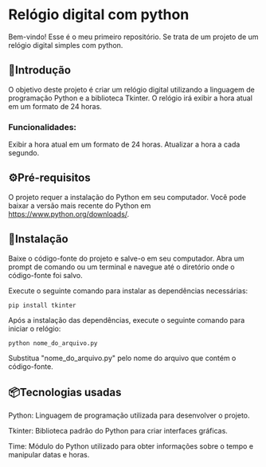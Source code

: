# Relógio digital com python
Bem-vindo! Esse é o meu primeiro repositório. Se trata de um projeto de um relógio digital simples com python.

## 🚀Introdução
O objetivo deste projeto é criar um relógio digital utilizando a linguagem de programação Python e a biblioteca Tkinter. O relógio irá exibir a hora atual em um formato de 24 horas.

### Funcionalidades:
Exibir a hora atual em um formato de 24 horas. Atualizar a hora a cada segundo.

## ⚙️Pré-requisitos
O projeto requer a instalação do Python em seu computador. Você pode baixar a versão mais recente do Python em https://www.python.org/downloads/.

## 🔨Instalação
Baixe o código-fonte do projeto e salve-o em seu computador.
Abra um prompt de comando ou um terminal e navegue até o diretório onde o código-fonte foi salvo.

Execute o seguinte comando para instalar as dependências necessárias:

```
pip install tkinter
```
Após a instalação das dependências, execute o seguinte comando para iniciar o relógio:

```
python nome_do_arquivo.py
```
Substitua "nome_do_arquivo.py" pelo nome do arquivo que contém o código-fonte.

## 📦Tecnologias usadas

Python: Linguagem de programação utilizada para desenvolver o projeto.

Tkinter: Biblioteca padrão do Python para criar interfaces gráficas.

Time: Módulo do Python utilizado para obter informações sobre o tempo e manipular datas e horas.
